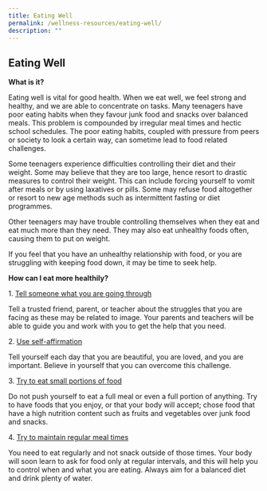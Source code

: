 ```yaml
---
title: Eating Well
permalink: /wellness-resources/eating-well/
description: ""
---
```

Eating Well
-----------

**What is it?**

Eating well is vital for good health. When we eat well, we feel strong and healthy, and we are able to concentrate on tasks. Many teenagers have poor eating habits when they favour junk food and snacks over balanced meals. This problem is compounded by irregular meal times and hectic school schedules. The poor eating habits, coupled with pressure from peers or society to look a certain way, can sometime lead to food related challenges.

Some teenagers experience difficulties controlling their diet and their weight. Some may believe that they are too large, hence resort to drastic measures to control their weight. This can include forcing yourself to vomit after meals or by using laxatives or pills. Some may refuse food altogether or resort to new age methods such as intermittent fasting or diet programmes.

Other teenagers may have trouble controlling themselves when they eat and eat much more than they need. They may also eat unhealthy foods often, causing them to put on weight.

If you feel that you have an unhealthy relationship with food, or you are struggling with keeping food down, it may be time to seek help.

**How can I eat more healthily?**

1. <u>Tell someone what you are going through</u>

Tell a trusted friend, parent, or teacher about the struggles that you are facing as these may be related to image. Your parents and teachers will be able to guide you and work with you to get the help that you need.

2. <u>Use self-affirmation</u>

Tell yourself each day that you are beautiful, you are loved, and you are important. Believe in yourself that you can overcome this challenge.

3. <u>Try to eat small portions of food</u>

Do not push yourself to eat a full meal or even a full portion of anything. Try to have foods that you enjoy, or that your body will accept; chose food that have a high nutrition content such as fruits and vegetables over junk food and snacks.

4. <u>Try to maintain regular meal times</u>

You need to eat regularly and not snack outside of those times. Your body will soon learn to ask for food only at regular intervals, and this will help you to control when and what you are eating. Always aim for a balanced diet and drink plenty of water.